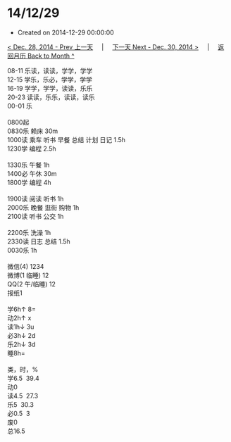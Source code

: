 # 14/12/29

- Created on 2014-12-29 00:00:00

[< Dec. 28, 2014 - Prev 上一天](_archived/lifelogs/2014/12/d28.md) &nbsp; &nbsp; | &nbsp; &nbsp; [下一天 Next - Dec. 30, 2014 >](_archived/lifelogs/2014/12/d30.md) &nbsp; &nbsp; |  &nbsp; &nbsp; [返回月历 Back to Month ^](_archived/lifelogs/2014/12/index.md)
<br/><div>08-11 乐读，读读，学学，学学</div><div>12-15 学乐，乐必，学学，学学</div><div>16-19 学学，学学，读读，乐乐</div><div>20-23 读读，乐乐，读读，读乐</div><div>00-01 乐</div><div><br/></div><div>0800起</div><div>0830乐 赖床 30m</div><div>1000读 乘车 听书 早餐 总结 计划 日记 1.5h</div><div>1230学 编程 2.5h</div><div><br/></div><div>1330乐 午餐 1h</div><div>1400必 午休 30m</div><div>1800学 编程 4h</div><div><br/></div><div>1900读 阅读 听书 1h</div><div>2000乐 晚餐 逛街 购物 1h</div><div>2100读 听书 公交 1h</div><div><br/></div><div>2200乐 洗澡 1h</div><div>2330读 日志 总结 1.5h</div><div>0030乐 1h</div><div><br/></div><div>微信(4) 1234</div><div>微博(1 临睡) 12</div><div>QQ(2 午/临睡) 12</div><div>报纸1</div><div><br/></div><div>学6h↑ 8=</div><div>动2h↑ x</div><div>读1h↓ 3u</div><div>必3h↓ 2d</div><div>乐2h↓ 3d</div><div>睡8h=</div><div><br/></div><div>类，时，%</div><div>学6.5  39.4</div><div>动0</div><div>读4.5  27.3</div><div>乐5  30.3</div><div>必0.5  3</div><div>废0</div><div>总16.5</div>
